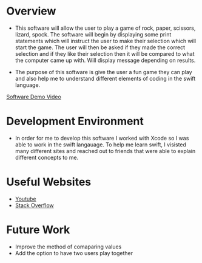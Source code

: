 # Overview

* This software will allow the user to play a game of rock, paper, scissors, lizard, spock.  The software will begin by displaying some print statements which will instruct the user to make their selection which will start the game.  The user will then be asked if they made the correct selection and if they like their selection then it will be compared to what the computer came up with.  Will display message depending on results.

* The purpose of this software is give the user a fun game they can play and also help me to understand different elements of coding in the swift language.

[Software Demo Video](https://youtube.com)

# Development Environment

* In order for me to develop this software I worked with Xcode so I was able to work in the swift langauage. To help me learn swift, I visisted many different sites and reached out to friends that were able to explain different concepts to me.

# Useful Websites

* [Youtube](https://www.youtube.com/user/CodeWithChris)
* [Stack Overflow](https://stackoverflow.com)

# Future Work

* Improve the method of comaparing values
* Add the option to have two users play together

